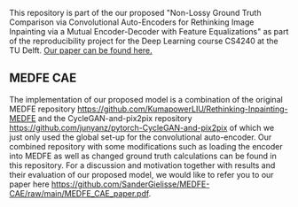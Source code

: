This repository is part of the our proposed "Non-Lossy Ground Truth Comparison via Convolutional Auto-Encoders for Rethinking Image Inpainting via a Mutual Encoder-Decoder with Feature Equalizations" as part of the reproducibility project for the Deep Learning course CS4240 at the TU Delft. [Our paper can be found here.](https://github.com/SanderGielisse/MEDFE-CAE/raw/main/MEDFE_CAE_paper.pdf)

## MEDFE CAE

The implementation of our proposed model is a combination of the original MEDFE repository https://github.com/KumapowerLIU/Rethinking-Inpainting-MEDFE and the CycleGAN-and-pix2pix repository https://github.com/junyanz/pytorch-CycleGAN-and-pix2pix of which we just only used the global set-up for the convolutional auto-encoder. Our combined repository with some modifications such as loading the encoder into MEDFE as well as changed ground truth calculations can be found in this repository. For a discussion and motivation together with results and their evaluation of our proposed model, we would like to refer you to our paper here https://github.com/SanderGielisse/MEDFE-CAE/raw/main/MEDFE_CAE_paper.pdf.
